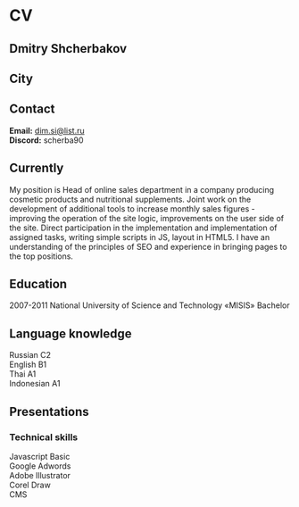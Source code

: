 # **CV**

## **Dmitry Shcherbakov**

## **City**

## **Contact** 
**Email:** dim.si@list.ru  
**Discord:** scherba90  

## **Currently** 
My position is Head of online sales department in a company producing cosmetic products and nutritional supplements. Joint work on the development of additional tools to increase monthly sales figures - improving the operation of the site logic, improvements on the user side of the site. Direct participation in the implementation and implementation of assigned tasks, writing simple scripts in JS, layout in HTML5. I have an understanding of the principles of SEO and experience in bringing pages to the top positions.

## **Education** 
2007-2011 National University of Science and Technology «MISIS» Bachelor

## **Language knowledge**
Russian C2  
English B1  
Thai A1  
Indonesian A1  

## **Presentations**

### **Technical skills**  
Javascript Basic  
Google Adwords  
Adobe Illustrator  
Corel Draw  
CMS  